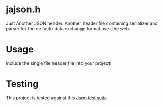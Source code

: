 # jajson.h

Just Another JSON header. Another header file containing serializer and parser for the de facto data exchange format over the web.

# Usage

Include the single file header file into your project!

# Testing

This project is tested against this [Json test suite](https://github.com/nst/JSONTestSuite)
